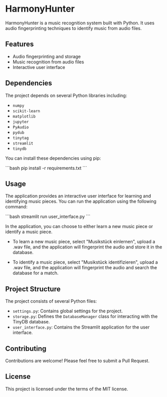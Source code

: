 # HarmonyHunter

HarmonyHunter is a music recognition system built with Python. It uses audio fingerprinting techniques to identify music from audio files.

## Features

- Audio fingerprinting and storage
- Music recognition from audio files
- Interactive user interface

## Dependencies

The project depends on several Python libraries including:

- `numpy`
- `scikit-learn`
- `matplotlib`
- `jupyter`
- `PyAudio`
- `pydub`
- `tinytag`
- `streamlit`
- `tinydb`

You can install these dependencies using pip:

\`\`\`bash
pip install -r requirements.txt
\`\`\`

## Usage

The application provides an interactive user interface for learning and identifying music pieces. You can run the application using the following command:

\`\`\`bash
streamlit run user_interface.py
\`\`\`

In the application, you can choose to either learn a new music piece or identify a music piece.

- To learn a new music piece, select "Musikstück einlernen", upload a .wav file, and the application will fingerprint the audio and store it in the database.

- To identify a music piece, select "Musikstück identifizieren", upload a .wav file, and the application will fingerprint the audio and search the database for a match.

## Project Structure

The project consists of several Python files:

- `settings.py`: Contains global settings for the project.
- `storage.py`: Defines the `DatabaseManager` class for interacting with the TinyDB database.
- `user_interface.py`: Contains the Streamlit application for the user interface.

## Contributing

Contributions are welcome! Please feel free to submit a Pull Request.

## License

This project is licensed under the terms of the MIT license.